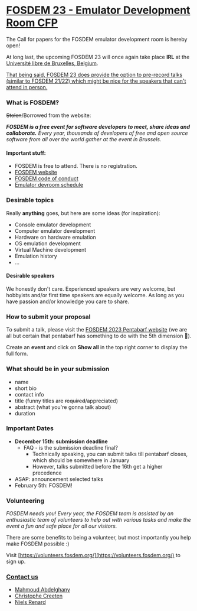 # [FOSDEM 23 - Emulator Development Room CFP](https://lists.fosdem.org/pipermail/fosdem/2022q4/003428.html)
The Call for papers for the FOSDEM emulator development room is hereby open!

At long last, the upcoming FOSDEM 23 will once again take place **IRL** at the [Université libre de Bruxelles, Belgium](https://fosdem.org/2023/practical/transportation/).

[That being said, FOSDEM 23 does provide the option to pre-record talks (similar to FOSDEM 21/22) which might be nice for the speakers that can't attend in person.](https://penta.fosdem.org/submission/FOSDEM23)

### What is FOSDEM?
~~Stolen~~/Borrowed from the website:

_**FOSDEM is a free event for software developers to meet, share ideas and collaborate.**
Every year, thousands of developers of free and open source software from all over the world gather at the event in Brussels._ 


#### Important stuff:
- FOSDEM is free to attend. There is no registration.
- [FOSDEM website](https://fosdem.org/)
- [FOSDEM code of conduct](https://fosdem.org/2023/practical/conduct/)
- [Emulator devroom schedule](https://fosdem.org/2023/schedule/track/emulator_development/)

### Desirable topics
Really **anything** goes, but here are some ideas (for inspiration):
- Console emulator development
- Computer emulator development
- Hardware on hardware emulation
- OS emulation development
- Virtual Machine development
- Emulation history
- ...

#### Desirable speakers
We honestly don't care. Experienced speakers are very welcome, but hobbyists and/or first time speakers are equally welcome. As long as you have passion and/or knowledge you care to share.

### How to submit your proposal
To submit a talk, please visit the [FOSDEM 2023 Pentabarf website](https://penta.fosdem.org/submission/FOSDEM23) (we are all but certain that pentabarf has something to do with the 5th dimension 🍎).

Create an **event** and click on **Show all** in the top right corner to display the full form.

### What should be in your submission
- name
- short bio
- contact info
- title (funny titles are ~~required~~/appreciated)
- abstract (what you're gonna talk about)
- duration

### Important Dates
- **December 15th: submission deadline**
  - FAQ - is the submission deadline final?
    - Technically speaking, you can submit talks till pentabarf closes, which should be somewhere in January
    - However, talks submitted before the 16th get a higher precedence
- ASAP: announcement selected talks
- February 5th: FOSDEM!

### Volunteering

_FOSDEM needs you! Every year, the FOSDEM team is assisted by an enthusiastic team of volunteers to help out with various tasks and make the event a fun and safe place for all our visitors._

There are some benefits to being a volunteer, but most importantly you help make FOSDEM possible :)

Visit [https://volunteers.fosdem.org/](https://volunteers.fosdem.org/) to sign up.

### [Contact us](mailto:emulator-devroom-manager@fosdem.org)
- [Mahmoud Abdelghany](https://twitter.com/blackbeard0x14e)
- [Christophe Creeten](mailto:christophecreeten@hotmail.com)
- [Niels Renard](https://twitter.com/nielsrenard)
